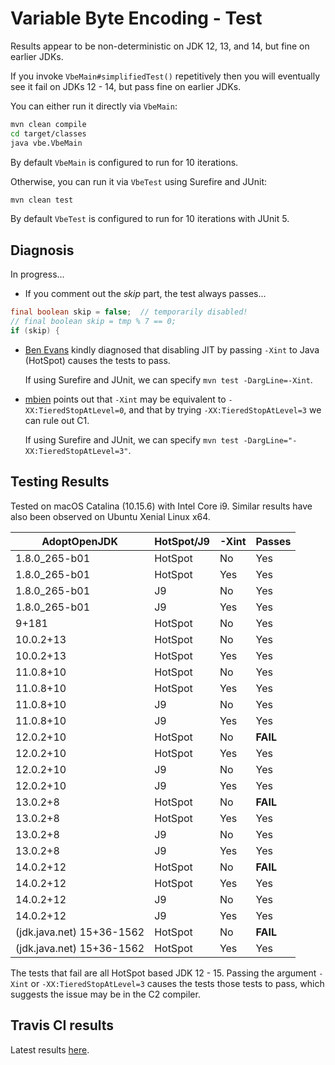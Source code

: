 # Variable Byte Encoding - Test

Results appear to be non-deterministic on JDK 12, 13, and 14, but fine on earlier JDKs.

If you invoke `VbeMain#simplifiedTest()` repetitively then you will eventually see it fail on JDKs 12 - 14, but pass fine on earlier JDKs.

You can either run it directly via `VbeMain`:
```bash
mvn clean compile
cd target/classes
java vbe.VbeMain
```
By default `VbeMain` is configured to run for 10 iterations.

Otherwise, you can run it via `VbeTest` using Surefire and JUnit:
```bash
mvn clean test
```
By default `VbeTest` is configured to run for 10 iterations with JUnit 5.

## Diagnosis

In progress...

* If you comment out the *skip* part, the test always passes...
```java
final boolean skip = false;  // temporarily disabled!
// final boolean skip = tmp % 7 == 0;
if (skip) {
```

* [Ben Evans](https://github.com/kittylyst) kindly diagnosed that disabling JIT
by passing `-Xint` to Java (HotSpot) causes the tests to pass.
    
    If using Surefire and JUnit, we can specify `mvn test -DargLine=-Xint`.
    
* [mbien](https://github.com/) points out that `-Xint` may be equivalent to `-XX:TieredStopAtLevel=0`,
and that by trying `-XX:TieredStopAtLevel=3` we can rule out C1.

    If using Surefire and JUnit, we can specify `mvn test -DargLine="-XX:TieredStopAtLevel=3"`.

## Testing Results

Tested on macOS Catalina (10.15.6) with Intel Core i9. Similar results have also been observed on Ubuntu Xenial Linux x64.

| AdoptOpenJDK  | HotSpot/J9 | -Xint | Passes |
|---------------|------------|-------|--------|
| 1.8.0_265-b01 | HotSpot    | No    | Yes    |
| 1.8.0_265-b01 | HotSpot    | Yes   | Yes    |
| 1.8.0_265-b01 | J9         | No    | Yes    |
| 1.8.0_265-b01 | J9         | Yes   | Yes    |
| 9+181         | HotSpot    | No    | Yes    |
| 10.0.2+13     | HotSpot    | No    | Yes    |
| 10.0.2+13     | HotSpot    | Yes   | Yes    |
| 11.0.8+10     | HotSpot    | No    | Yes    |
| 11.0.8+10     | HotSpot    | Yes   | Yes    |
| 11.0.8+10     | J9         | No    | Yes    |
| 11.0.8+10     | J9         | Yes   | Yes    |
| 12.0.2+10     | HotSpot    | No    | **FAIL**   |
| 12.0.2+10     | HotSpot    | Yes   | Yes    |
| 12.0.2+10     | J9         | No    | Yes    |
| 12.0.2+10     | J9         | Yes   | Yes    |
| 13.0.2+8      | HotSpot    | No    | **FAIL**   |
| 13.0.2+8      | HotSpot    | Yes   | Yes    |
| 13.0.2+8      | J9         | No    | Yes    |
| 13.0.2+8      | J9         | Yes   | Yes    |
| 14.0.2+12     | HotSpot    | No    | **FAIL**   |
| 14.0.2+12     | HotSpot    | Yes   | Yes    |
| 14.0.2+12     | J9         | No    | Yes    |
| 14.0.2+12     | J9         | Yes   | Yes    |
| (jdk.java.net) 15+36-1562    | HotSpot    | No    | **FAIL**   |
| (jdk.java.net) 15+36-1562    | HotSpot    | Yes   | Yes    |

The tests that fail are all HotSpot based JDK 12 - 15. Passing the argument `-Xint` or `-XX:TieredStopAtLevel=3` causes
the tests those tests to pass, which suggests the issue may be in the C2 compiler. 

## Travis CI results

Latest results [here](https://travis-ci.com/github/adamretter/vbe-test).
